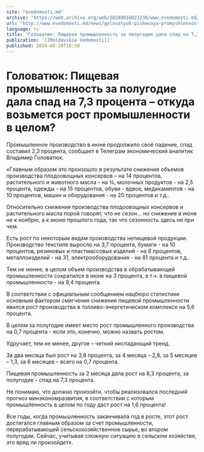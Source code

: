 ```yaml
---
site: "evedomosti.md"
archive: "https://web.archive.org/web/20240916022230/www.evedomosti.md/news/golovatyuk-pishevaya-promyshlennost-za-polugodie-dala-spad-n"
url: "http://www.evedomosti.md/news/golovatyuk-pishevaya-promyshlennost-za-polugodie-dala-spad-n"
language: ru
title: "Головатюк: Пищевая промышленность за полугодие дала спад на 7,3 процента – откуда возьмется рост промышленности в целом?"
publication: '[[Moldavskie Vedomosti]]'
published: 2024-08-20T16:50
---
```


# Головатюк: Пищевая промышленность за полугодие дала спад на 7,3 процента – откуда возьмется рост промышленности в целом?

Промышленное производство в июне продолжило своё падение, спад составил 2,3 процента, сообщает в Телеграм экономический аналитик Владимир Головатюк.

«Главным образом это произошло в результате снижения объемов производства плодоовощных консервов – на 14 процентов, растительного и животного масла - на ¾, молочных продуктов - на 2,5 процента, одежды - на 15 процентов, обуви - вдвое, медикаментов - на 10 процентов, машин и оборудования - на 20 процентов и т.д..

Относительно снижения производства плодоовощных консервов и растительного масла порой говорят, что не сезон… но снижение в июне не к ноябрю, а к июню прошлого года, так что сезонность здесь не при чем.

Есть рост по некоторым видам производства непищевой продукции. Производство текстиля выросло на 3,7 процента, бумаги - на 10 процентов, резиновых и пластмассовых изделий - на 8 процентов, металлоизделий - на 31, электрооборудования - на 81 процента и т.д..

Тем не менее, в целом объем производства в обрабатывающей промышленности сократился в июне на 3 процента, в т.ч. в пищевой промышленности - на 9,4 процента.

В соответствии с официальным сообщением нацбюро статистики основным фактором смягчения снижения пищевой промышленности явился рост производства в топливо-энергетическом комплексе на 5,6 процента.

В целом за полугодие имеет место рост промышленного производства на 0,7 процента - если это, конечно, можно назвать ростом.

Удручает, тем не менее, другое – четкий ниспадающий тренд.

За два месяца был рост на 3,8 процента, за 4 месяца – 2,8, за 5 месяцев – 1,3, за 6 месяцев – всего на 0,7 процента.

Пищевая промышленность за 2 месяца дала рост на 8,3 процента, за полугодие - спад на 7,3 процента.

Не понимаю, что должно произойти, чтобы реализовался последний прогноз минэкономразвития, в соответствии с которым промышленность в целом по году даст рост на 1,6 процента!

Все годы, когда промышленность заканчивала год в росте, этот рост достигался главным образом за счет промышленности, перерабатывающей сельскохозяйственное сырье, во втором полугодии. Сейчас, учитывая сложную ситуацию в сельском хозяйстве, это вряд ли произойдет».